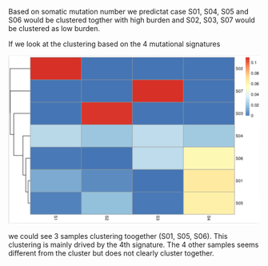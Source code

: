 Based on somatic mutation number we predictat case S01, S04, S05 and  S06 would be clustered togther with high burden and S02, S03, S07 would be clustered as low burden.



If we look at the clustering based on the 4 mutational signatures

![Clustering](../img/4signatures_heatmap.png)


we could see 3 samples clustering toogether (S01, S05, S06). This clustering is mainly drived by the 4th signature. The 4 other samples seems different from the cluster but does not clearly cluster together.



